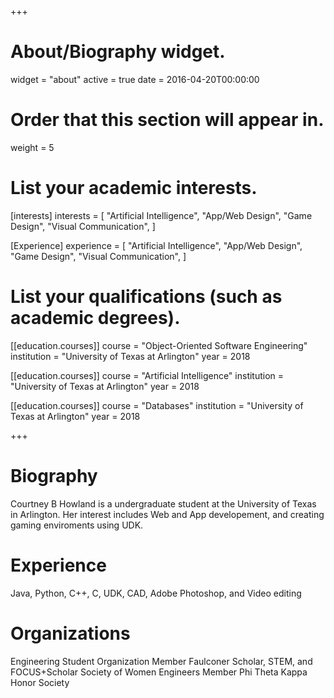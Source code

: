 +++
# About/Biography widget.
widget = "about"
active = true
date = 2016-04-20T00:00:00

# Order that this section will appear in.
weight = 5

# List your academic interests.
[interests]
  interests = [
    "Artificial Intelligence",
    "App/Web Design",
    "Game Design",
    "Visual Communication",
  ]

[Experience]
  experience = [
    "Artificial Intelligence",
    "App/Web Design",
    "Game Design",
    "Visual Communication",
  ]
  
# List your qualifications (such as academic degrees).
[[education.courses]]
  course = "Object-Oriented Software Engineering"
  institution = "University of Texas at Arlington"
  year = 2018

[[education.courses]]
  course = "Artificial Intelligence"
  institution = "University of Texas at Arlington"
  year = 2018

[[education.courses]]
  course = "Databases"
  institution = "University of Texas at Arlington"
  year = 2018

+++

# Biography
Courtney B Howland is a undergraduate student at the University of Texas in Arlington. Her interest includes Web and App developement, and creating gaming enviroments using UDK.

# Experience
Java, Python, C++, C, UDK, CAD, Adobe Photoshop, and Video editing

# Organizations
Engineering Student Organization Member
Faulconer Scholar, STEM, and FOCUS+Scholar
Society of Women Engineers Member
Phi Theta Kappa Honor Society
